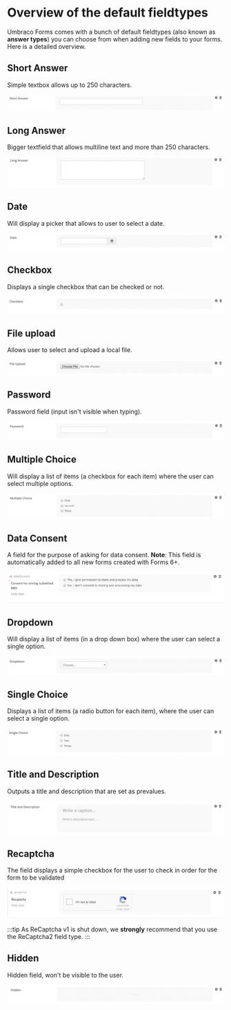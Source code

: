 # Overview of the default fieldtypes

Umbraco Forms comes with a bunch of default fieldtypes (also known as **answer types**) you can choose from when adding new fields to your forms. Here is a detailed overview.

## Short Answer
Simple textbox allows up to 250 characters.

![Textfield](images/shortanswer.png)

## Long Answer
Bigger textfield that allows multiline text and more than 250 characters.

![Textarea](images/longanswer.png)

## Date
Will display a picker that allows to user to select a date.

![Datepicker](images/date.png)

## Checkbox
Displays a single checkbox that can be checked or not.

![Checkbox](images/checkbox.png)

## File upload
Allows user to select and upload a local file.

![File upload](images/fileupload.png)

## Password
Password field (input isn't visible when typing).

![Password field](images/password.png)

## Multiple Choice
Will display a list of items (a checkbox for each item) where the user can select multiple options.

![Checkboxlist](images/multiplechoice.png)

## Data Consent

A field for the purpose of asking for data consent. **Note**: This field is automatically added to all new forms created with Forms 6+.

![Data Consent](images/dataconsent.png)

## Dropdown
Will display a list of items (in a drop down box) where the user can select a single option.

![Dropdownlist](images/dropdown.png)

## Single Choice
Displays a list of items (a radio button for each item), where the user can select a single option.

![singlechoice](images/singlechoice.png)

## Title and Description
Outputs a title and description that are set as prevalues.

![Radiobuttonlist](images/titleanddescription.png)

## Recaptcha
The field displays a simple checkbox for the user to check in order for the form to be validated

![Recaptcha2](images/recaptcha2.png)

:::tip
As ReCaptcha v1 is shut down, we **strongly** recommend that you use the ReCaptcha2 field type.
:::

## Hidden
Hidden field, won't be visible to the user.

![Hidden](images/hidden.png)
